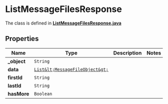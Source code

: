 

# ListMessageFilesResponse

The class is defined in **[ListMessageFilesResponse.java](../../src/main/java/org/openapitools/model/ListMessageFilesResponse.java)**

## Properties

Name | Type | Description | Notes
------------ | ------------- | ------------- | -------------
**_object** | `String` |  | 
**data** | [`List&lt;MessageFileObject&gt;`](MessageFileObject.md) |  | 
**firstId** | `String` |  | 
**lastId** | `String` |  | 
**hasMore** | `Boolean` |  | 







